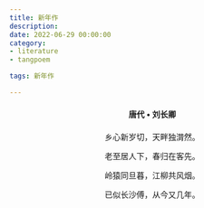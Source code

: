 ```yaml
---
title: 新年作
description:
date: 2022-06-29 00:00:00
category:
- literature
- tangpoem

tags: 新年作

---
```


<div id="poem-author">
唐代 • 刘长卿
</div>
<div id="poem-body">
<p class="poem-paragraph">乡心新岁切，天畔独潸然。</p>
<p class="poem-paragraph">老至居人下，春归在客先。</p>
<p class="poem-paragraph">岭猿同旦暮，江柳共风烟。</p>
<p class="poem-paragraph">已似长沙傅，从今又几年。</p>

</div>

<style>

#poem-author {
    width: 100%;
    text-align: center;
    margin: 20px 0;
    font-weight: bold;
}
#poem-body {
    width: 100%;
    text-align: center;
}
.poem-paragraph {
    font-family: "仿宋"
}

</style>